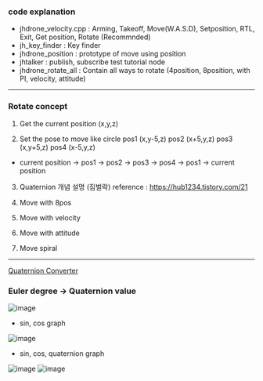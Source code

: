 ### code explanation
- jhdrone_velocity.cpp : Arming, Takeoff, Move(W.A.S.D), Setposition, RTL, Exit, Get position, Rotate (Recommnded)
- jh_key_finder : Key finder
- jhdrone_position : prototype of move using position
- jhtalker : publish, subscribe test tutorial node
- jhdrone_rotate_all : Contain all ways to rotate (4position, 8position, with PI, velocity, attitude)

---
### Rotate concept

1) Get the current position (x,y,z)

2) Set the pose to move like circle
pos1 (x,y-5,z)
pos2 (x+5,y,z)
pos3 (x,y+5,z)
pos4 (x-5,y,z)

- current position -> pos1 -> pos2 -> pos3 -> pos4 -> pos1 -> current position

3) Quaternion 개념 설명 (짐벌락) 
reference : https://hub1234.tistory.com/21

4) Move with 8pos

5) Move with velocity

6) Move with attitude

7) Move spiral

----
[Quaternion Converter](https://www.andre-gaschler.com/rotationconverter/)
### Euler degree -> Quaternion value

![image](https://user-images.githubusercontent.com/79160507/179910151-6d7db08f-9807-4f7d-b450-e27a177ad35d.png)
- sin, cos graph

![image](https://user-images.githubusercontent.com/79160507/179910198-c5a6e89e-caba-4d4b-8f4d-1a503d75b60c.png)
- sin, cos, quaternion graph

![image](https://user-images.githubusercontent.com/79160507/179910247-d1a601b3-e0ca-4334-acc8-ad7df13e6db5.png)
![image](https://user-images.githubusercontent.com/79160507/179910228-e999b23b-772b-439e-9ad3-a2f6e5debb78.png)

